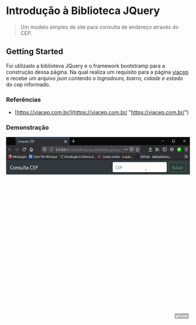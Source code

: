 # Introdução à Biblioteca JQuery
> Um modelo simples de site para consulta de endereço através do CEP.

## Getting Started
Foi utilizado a biblioteva JQuery e o framework bootstramp para a construção dessa página. Na qual realiza um requisito para a página [viacep](https://viacep.com.br/ "viacep") e recebe um arquivo *json* contendo o *logradouro, bairro, cidade e estado* do cep informado. 

### Referências
- [https://viacep.com.br/](https://viacep.com.br/ "https://viacep.com.br/")

### Demonstração
<img src="tela_consultacep.gif" width="550" height="500"/>